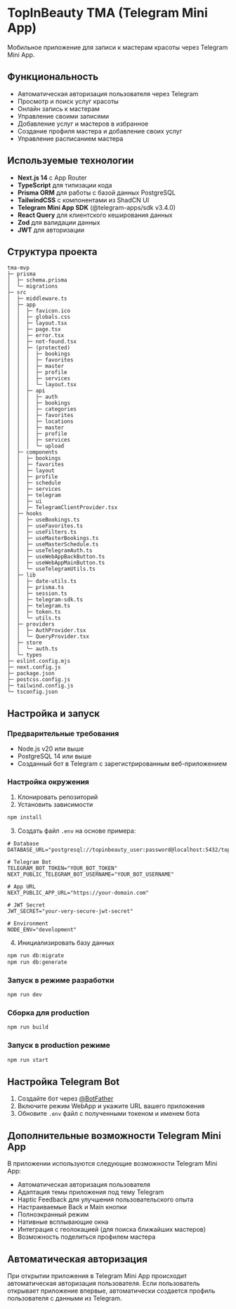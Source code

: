 # TopInBeauty TMA (Telegram Mini App)

Мобильное приложение для записи к мастерам красоты через Telegram Mini App.

## Функциональность

- Автоматическая авторизация пользователя через Telegram
- Просмотр и поиск услуг красоты
- Онлайн запись к мастерам
- Управление своими записями
- Добавление услуг и мастеров в избранное
- Создание профиля мастера и добавление своих услуг
- Управление расписанием мастера

## Используемые технологии

- **Next.js 14** с App Router
- **TypeScript** для типизации кода
- **Prisma ORM** для работы с базой данных PostgreSQL
- **TailwindCSS** с компонентами из ShadCN UI
- **Telegram Mini App SDK** (@telegram-apps/sdk v3.4.0)
- **React Query** для клиентского кеширования данных
- **Zod** для валидации данных
- **JWT** для авторизации

## Структура проекта

```
tma-mvp
├─ prisma
│  ├─ schema.prisma
│  └─ migrations
├─ src
│  ├─ middleware.ts
│  ├─ app
│  │  ├─ favicon.ico
│  │  ├─ globals.css
│  │  ├─ layout.tsx
│  │  ├─ page.tsx
│  │  ├─ error.tsx
│  │  ├─ not-found.tsx
│  │  ├─ (protected)
│  │  │  ├─ bookings
│  │  │  ├─ favorites
│  │  │  ├─ master
│  │  │  ├─ profile
│  │  │  ├─ services
│  │  │  └─ layout.tsx
│  │  ├─ api
│  │  │  ├─ auth
│  │  │  ├─ bookings
│  │  │  ├─ categories
│  │  │  ├─ favorites
│  │  │  ├─ locations
│  │  │  ├─ master
│  │  │  ├─ profile
│  │  │  ├─ services
│  │  │  └─ upload
│  ├─ components
│  │  ├─ bookings
│  │  ├─ favorites
│  │  ├─ layout
│  │  ├─ profile
│  │  ├─ schedule
│  │  ├─ services
│  │  ├─ telegram
│  │  ├─ ui
│  │  ├─ TelegramClientProvider.tsx
│  ├─ hooks
│  │  ├─ useBookings.ts
│  │  ├─ useFavorites.ts
│  │  ├─ useFilters.ts
│  │  ├─ useMasterBookings.ts
│  │  ├─ useMasterSchedule.ts
│  │  ├─ useTelegramAuth.ts
│  │  ├─ useWebAppBackButton.ts
│  │  ├─ useWebAppMainButton.ts
│  │  └─ useTelegramUtils.ts
│  ├─ lib
│  │  ├─ date-utils.ts
│  │  ├─ prisma.ts
│  │  ├─ session.ts
│  │  ├─ telegram-sdk.ts
│  │  ├─ telegram.ts
│  │  ├─ token.ts
│  │  └─ utils.ts
│  ├─ providers
│  │  ├─ AuthProvider.tsx
│  │  └─ QueryProvider.tsx
│  ├─ store
│  │  └─ auth.ts
│  └─ types
├─ eslint.config.mjs
├─ next.config.js
├─ package.json
├─ postcss.config.js
├─ tailwind.config.js
└─ tsconfig.json
```

## Настройка и запуск

### Предварительные требования

- Node.js v20 или выше
- PostgreSQL 14 или выше
- Созданный бот в Telegram с зарегистрированным веб-приложением

### Настройка окружения

1. Клонировать репозиторий
2. Установить зависимости

```bash
npm install
```

3. Создать файл `.env` на основе примера:

```env
# Database
DATABASE_URL="postgresql://topinbeauty_user:password@localhost:5432/topinbeauty"

# Telegram Bot
TELEGRAM_BOT_TOKEN="YOUR_BOT_TOKEN"
NEXT_PUBLIC_TELEGRAM_BOT_USERNAME="YOUR_BOT_USERNAME"

# App URL
NEXT_PUBLIC_APP_URL="https://your-domain.com"

# JWT Secret
JWT_SECRET="your-very-secure-jwt-secret"

# Environment
NODE_ENV="development"
```

4. Инициализировать базу данных

```bash
npm run db:migrate
npm run db:generate
```

### Запуск в режиме разработки

```bash
npm run dev
```

### Сборка для production

```bash
npm run build
```

### Запуск в production режиме

```bash
npm run start
```

## Настройка Telegram Bot

1. Создайте бот через [@BotFather](https://t.me/BotFather)
2. Включите режим WebApp и укажите URL вашего приложения
3. Обновите `.env` файл с полученными токеном и именем бота

## Дополнительные возможности Telegram Mini App

В приложении используются следующие возможности Telegram Mini App:

- Автоматическая авторизация пользователя
- Адаптация темы приложения под тему Telegram
- Haptic Feedback для улучшения пользовательского опыта
- Настраиваемые Back и Main кнопки
- Полноэкранный режим
- Нативные всплывающие окна
- Интеграция с геолокацией (для поиска ближайших мастеров)
- Возможность поделиться профилем мастера

## Автоматическая авторизация

При открытии приложения в Telegram Mini App происходит автоматическая авторизация пользователя. Если пользователь открывает приложение впервые, автоматически создается профиль пользователя с данными из Telegram.